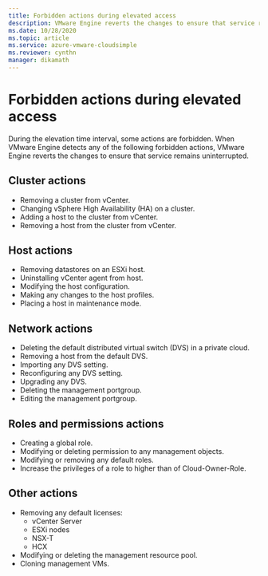 ```yaml
--- 
title: Forbidden actions during elevated access
description: VMware Engine reverts the changes to ensure that service remains uninterrupted when VMware Engine detects any of the following forbidden actions.
ms.date: 10/28/2020 
ms.topic: article 
ms.service: azure-vmware-cloudsimple 
ms.reviewer: cynthn 
manager: dikamath 
---
```


# Forbidden actions during elevated access

During the elevation time interval, some actions are forbidden. When VMware Engine detects any of the following forbidden actions, VMware Engine reverts the changes to ensure that service remains uninterrupted.

## Cluster actions

- Removing a cluster from vCenter.
- Changing vSphere High Availability (HA) on a cluster.
- Adding a host to the cluster from vCenter.
- Removing a host from the cluster from vCenter.

## Host actions

- Removing datastores on an ESXi host.
- Uninstalling vCenter agent from host.
- Modifying the host configuration.
- Making any changes to the host profiles.
- Placing a host in maintenance mode.

## Network actions

- Deleting the default distributed virtual switch (DVS) in a private cloud.
- Removing a host from the default DVS.
- Importing any DVS setting.
- Reconfiguring any DVS setting.
- Upgrading any DVS.
- Deleting the management portgroup.
- Editing the management portgroup.

## Roles and permissions actions

- Creating a global role.
- Modifying or deleting permission to any management objects.
- Modifying or removing any default roles.
- Increase the privileges of a role to higher than of Cloud-Owner-Role.

## Other actions

- Removing any default licenses:
  - vCenter Server
  - ESXi nodes
  - NSX-T
  - HCX
- Modifying or deleting the management resource pool.
- Cloning management VMs.